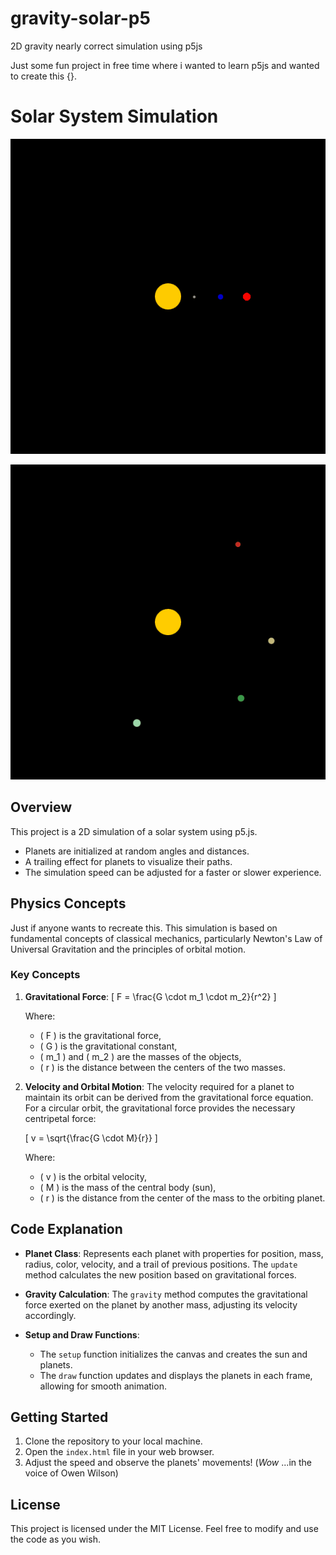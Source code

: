 # gravity-solar-p5

2D gravity nearly correct simulation using p5js

Just some fun project in free time where i wanted to learn p5js and wanted to create this {}.

# Solar System Simulation

![Only Sun Excerting Gravity (Fixed Position of Planets)](./assets/only_sun_gravity.gif)

![Gravity Exerting by Planets as well (Random Position of Planets)](./assets/gravity_affecting_planets.gif)

## Overview

This project is a 2D simulation of a solar system using p5.js.

- Planets are initialized at random angles and distances.
- A trailing effect for planets to visualize their paths.
- The simulation speed can be adjusted for a faster or slower experience.

## Physics Concepts

Just if anyone wants to recreate this.
This simulation is based on fundamental concepts of classical mechanics, particularly Newton's Law of Universal Gravitation and the principles of orbital motion.

### Key Concepts

1. **Gravitational Force**:
   \[
   F = \frac{G \cdot m_1 \cdot m_2}{r^2}
   \]

   Where:

   - \( F \) is the gravitational force,
   - \( G \) is the gravitational constant,
   - \( m_1 \) and \( m_2 \) are the masses of the objects,
   - \( r \) is the distance between the centers of the two masses.

2. **Velocity and Orbital Motion**:
   The velocity required for a planet to maintain its orbit can be derived from the gravitational force equation. For a circular orbit, the gravitational force provides the necessary centripetal force:

   \[
   v = \sqrt{\frac{G \cdot M}{r}}
   \]

   Where:

   - \( v \) is the orbital velocity,
   - \( M \) is the mass of the central body (sun),
   - \( r \) is the distance from the center of the mass to the orbiting planet.

## Code Explanation

- **Planet Class**: Represents each planet with properties for position, mass, radius, color, velocity, and a trail of previous positions. The `update` method calculates the new position based on gravitational forces.
- **Gravity Calculation**: The `gravity` method computes the gravitational force exerted on the planet by another mass, adjusting its velocity accordingly.

- **Setup and Draw Functions**:
  - The `setup` function initializes the canvas and creates the sun and planets.
  - The `draw` function updates and displays the planets in each frame, allowing for smooth animation.

## Getting Started

1. Clone the repository to your local machine.
2. Open the `index.html` file in your web browser.
3. Adjust the speed and observe the planets' movements! (_Wow_ ...in the voice of Owen Wilson)

## License

This project is licensed under the MIT License. Feel free to modify and use the code as you wish.
